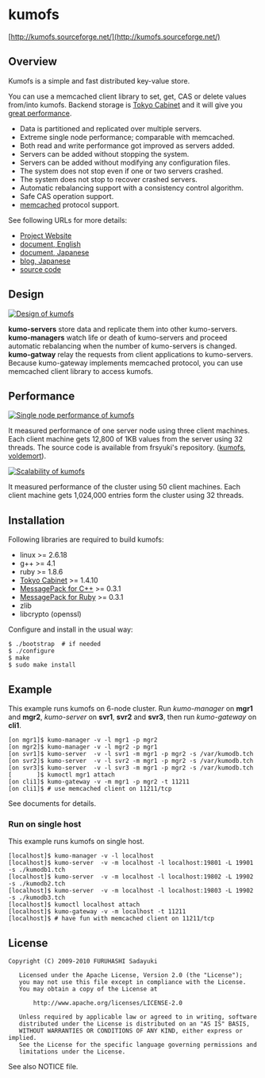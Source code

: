 kumofs
======
[http://kumofs.sourceforge.net/](http://kumofs.sourceforge.net/)

## Overview

Kumofs is a simple and fast distributed key-value store.

You can use a memcached client library to set, get, CAS or delete values from/into kumofs.
Backend storage is [Tokyo Cabinet](http://1978th.net/tokyocabinet/index.html) and it will give you [great performance](http://tokyocabinet.sourceforge.net/benchmark.pdf).

  - Data is partitioned and replicated over multiple servers.
  - Extreme single node performance; comparable with memcached.
  - Both read and write performance got improved as servers added.
  - Servers can be added without stopping the system.
  - Servers can be added without modifying any configuration files.
  - The system does not stop even if one or two servers crashed.
  - The system does not stop to recover crashed servers.
  - Automatic rebalancing support with a consistency control algorithm.
  - Safe CAS operation support.
  - [memcached](http://memcached.org/) protocol support.

See following URLs for more details:

  - [Project Website](http://kumofs.sourceforge.net/)
  - [document, English](http://github.com/etolabo/kumofs/blob/master/doc/doc.en.md)
  - [document, Japanese](http://github.com/etolabo/kumofs/blob/master/doc/doc.ja.md)
  - [blog, Japanese](http://d.hatena.ne.jp/viver/20100118/p1)
  - [source code](http://github.com/etolabo/kumofs/)


## Design

<a href="http://kumofs.sourceforge.net">![Design of kumofs](http://kumofs.sourceforge.net/index/design-large.png)</a>

**kumo-servers** store data and replicate them into other kumo-servers.  **kumo-managers** watch life or death of kumo-servers and proceed automatic rebalancing when the number of kumo-servers is changed.  **kumo-gatway** relay the requests from client applications to kumo-servers. Because kumo-gateway implements memcached protocol, you can use memcached client library to access kumofs.


## Performance

<a href="http://kumofs.sourceforge.net">![Single node performance of kumofs](http://kumofs.sourceforge.net/index/speedtest.png)</a>

It measured performance of one server node using three client machines. Each client machine gets 12,800 of 1KB values from the server using 32 threads. The source code is available from frsyuki's repository. ([kumofs](http://github.com/frsyuki/memstrike), [voldemort](http://github.com/frsyuki/memstrike-voldemort)).


<a href="http://kumofs.sourceforge.net">![Scalability of kumofs](http://kumofs.sourceforge.net/index/scalability.png)</a>

It measured performance of the cluster using 50 client machines. Each client machine gets 1,024,000 entries form the cluster using 32 threads.


## Installation

Following libraries are required to build kumofs:

  - linux >= 2.6.18
  - g++ >= 4.1
  - ruby >= 1.8.6
  - [Tokyo Cabinet](http://1978th.net/tokyocabinet/) >= 1.4.10
  - [MessagePack for C++](http://msgpack.sourceforge.jp/c:install) >= 0.3.1
  - [MessagePack for Ruby](http://msgpack.sourceforge.jp/ruby:install) >= 0.3.1
  - zlib
  - libcrypto (openssl)


Configure and install in the usual way:

    $ ./bootstrap  # if needed
    $ ./configure
    $ make
    $ sudo make install


## Example

This example runs kumofs on 6-node cluster. Run *kumo-manager* on **mgr1** and **mgr2**, *kumo-server* on **svr1**, **svr2** and **svr3**, then run *kumo-gateway* on **cli1**.

    [on mgr1]$ kumo-manager -v -l mgr1 -p mgr2
    [on mgr2]$ kumo-manager -v -l mgr2 -p mgr1
    [on svr1]$ kumo-server  -v -l svr1 -m mgr1 -p mgr2 -s /var/kumodb.tch
    [on svr2]$ kumo-server  -v -l svr2 -m mgr1 -p mgr2 -s /var/kumodb.tch
    [on svr3]$ kumo-server  -v -l svr3 -m mgr1 -p mgr2 -s /var/kumodb.tch
    [       ]$ kumoctl mgr1 attach
    [on cli1]$ kumo-gateway -v -m mgr1 -p mgr2 -t 11211
    [on cli1]$ # use memcached client on 11211/tcp

See documents for details.


### Run on single host

This example runs kumofs on single host.

    [localhost]$ kumo-manager -v -l localhost
    [localhost]$ kumo-server  -v -m localhost -l localhost:19801 -L 19901 -s ./kumodb1.tch
    [localhost]$ kumo-server  -v -m localhost -l localhost:19802 -L 19902 -s ./kumodb2.tch
    [localhost]$ kumo-server  -v -m localhost -l localhost:19803 -L 19902 -s ./kumodb3.tch
    [localhost]$ kumoctl localhost attach
    [localhost]$ kumo-gateway -v -m localhost -t 11211
    [localhost]$ # have fun with memcached client on 11211/tcp


## License

    Copyright (C) 2009-2010 FURUHASHI Sadayuki
    
       Licensed under the Apache License, Version 2.0 (the "License");
       you may not use this file except in compliance with the License.
       You may obtain a copy of the License at
    
           http://www.apache.org/licenses/LICENSE-2.0
    
       Unless required by applicable law or agreed to in writing, software
       distributed under the License is distributed on an "AS IS" BASIS,
       WITHOUT WARRANTIES OR CONDITIONS OF ANY KIND, either express or implied.
       See the License for the specific language governing permissions and
       limitations under the License.

See also NOTICE file.

